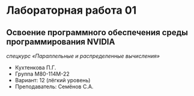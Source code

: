 # Лабораторная работа 01
## Освоение программного обеспечения среды программирования NVIDIA

*спецкурс «Параллельные и распределенные вычисления»*

* Кухтенкова П.Г.
* Группа М80-114М-22
* Вариант: 12 (лёгкий уровень)
* Преподаватель: Семёнов С.А.
